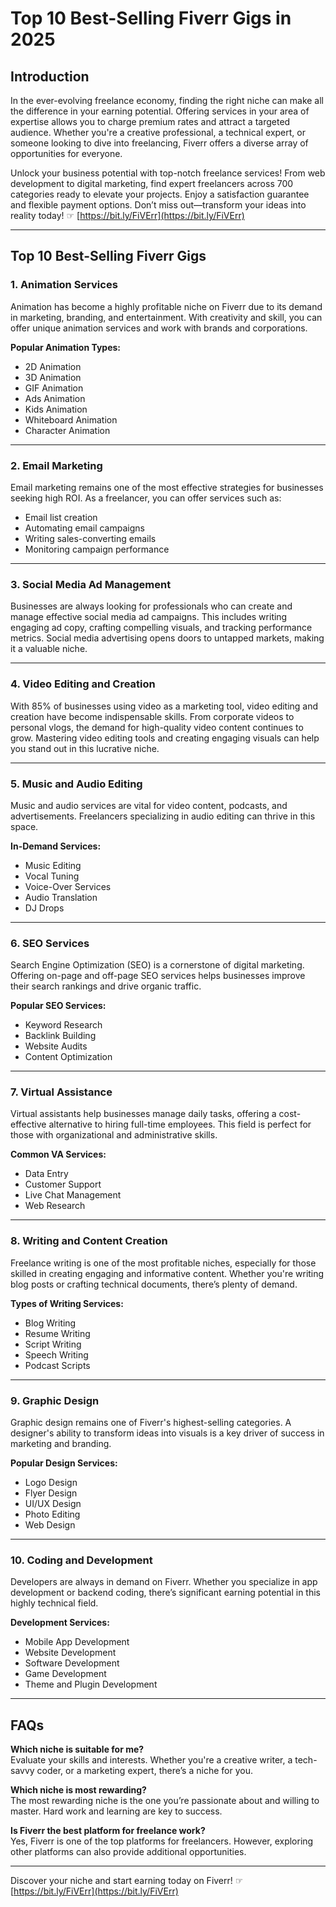 # Top 10 Best-Selling Fiverr Gigs in 2025

## Introduction

In the ever-evolving freelance economy, finding the right niche can make all the difference in your earning potential. Offering services in your area of expertise allows you to charge premium rates and attract a targeted audience. Whether you're a creative professional, a technical expert, or someone looking to dive into freelancing, Fiverr offers a diverse array of opportunities for everyone.

Unlock your business potential with top-notch freelance services! From web development to digital marketing, find expert freelancers across 700 categories ready to elevate your projects. Enjoy a satisfaction guarantee and flexible payment options. Don’t miss out—transform your ideas into reality today! ☞ [https://bit.ly/FiVErr](https://bit.ly/FiVErr)

---

## Top 10 Best-Selling Fiverr Gigs

### 1. Animation Services

Animation has become a highly profitable niche on Fiverr due to its demand in marketing, branding, and entertainment. With creativity and skill, you can offer unique animation services and work with brands and corporations.

**Popular Animation Types:**
- 2D Animation
- 3D Animation
- GIF Animation
- Ads Animation
- Kids Animation
- Whiteboard Animation
- Character Animation

---

### 2. Email Marketing

Email marketing remains one of the most effective strategies for businesses seeking high ROI. As a freelancer, you can offer services such as:
- Email list creation
- Automating email campaigns
- Writing sales-converting emails
- Monitoring campaign performance

---

### 3. Social Media Ad Management

Businesses are always looking for professionals who can create and manage effective social media ad campaigns. This includes writing engaging ad copy, crafting compelling visuals, and tracking performance metrics. Social media advertising opens doors to untapped markets, making it a valuable niche.

---

### 4. Video Editing and Creation

With 85% of businesses using video as a marketing tool, video editing and creation have become indispensable skills. From corporate videos to personal vlogs, the demand for high-quality video content continues to grow. Mastering video editing tools and creating engaging visuals can help you stand out in this lucrative niche.

---

### 5. Music and Audio Editing

Music and audio services are vital for video content, podcasts, and advertisements. Freelancers specializing in audio editing can thrive in this space.

**In-Demand Services:**
- Music Editing
- Vocal Tuning
- Voice-Over Services
- Audio Translation
- DJ Drops

---

### 6. SEO Services

Search Engine Optimization (SEO) is a cornerstone of digital marketing. Offering on-page and off-page SEO services helps businesses improve their search rankings and drive organic traffic.

**Popular SEO Services:**
- Keyword Research
- Backlink Building
- Website Audits
- Content Optimization

---

### 7. Virtual Assistance

Virtual assistants help businesses manage daily tasks, offering a cost-effective alternative to hiring full-time employees. This field is perfect for those with organizational and administrative skills.

**Common VA Services:**
- Data Entry
- Customer Support
- Live Chat Management
- Web Research

---

### 8. Writing and Content Creation

Freelance writing is one of the most profitable niches, especially for those skilled in creating engaging and informative content. Whether you're writing blog posts or crafting technical documents, there’s plenty of demand.

**Types of Writing Services:**
- Blog Writing
- Resume Writing
- Script Writing
- Speech Writing
- Podcast Scripts

---

### 9. Graphic Design

Graphic design remains one of Fiverr's highest-selling categories. A designer's ability to transform ideas into visuals is a key driver of success in marketing and branding.

**Popular Design Services:**
- Logo Design
- Flyer Design
- UI/UX Design
- Photo Editing
- Web Design

---

### 10. Coding and Development

Developers are always in demand on Fiverr. Whether you specialize in app development or backend coding, there’s significant earning potential in this highly technical field.

**Development Services:**
- Mobile App Development
- Website Development
- Software Development
- Game Development
- Theme and Plugin Development

---

## FAQs

**Which niche is suitable for me?**  
Evaluate your skills and interests. Whether you're a creative writer, a tech-savvy coder, or a marketing expert, there’s a niche for you.

**Which niche is most rewarding?**  
The most rewarding niche is the one you’re passionate about and willing to master. Hard work and learning are key to success.

**Is Fiverr the best platform for freelance work?**  
Yes, Fiverr is one of the top platforms for freelancers. However, exploring other platforms can also provide additional opportunities.

---

Discover your niche and start earning today on Fiverr! ☞ [https://bit.ly/FiVErr](https://bit.ly/FiVErr)
